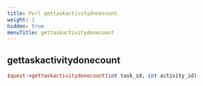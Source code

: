 ```yaml
---
title: Perl gettaskactivitydonecount
weight: 1
hidden: true
menuTitle: gettaskactivitydonecount
---
```

## gettaskactivitydonecount
```perl
$quest->gettaskactivitydonecount(int task_id, int activity_id)
```